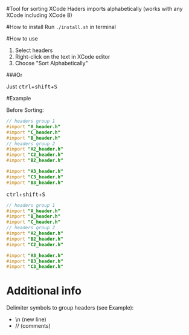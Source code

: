 #Tool for sorting XCode Haders imports alphabetically 
(works with any XCode including XCode 8)

#How to install
Run `./install.sh` in terminal

#How to use
1. Select headers
2. Right-click on the text in XCode editor
3. Choose "Sort Alphabetically"

###Or

Just <kbd>ctrl</kbd>+<kbd>shift</kbd>+<kbd>S</kbd>


#Example

Before Sorting:
```objective-c
// headers group 1
#import "A_header.h"
#import "C_header.h"
#import "B_header.h"
// headers group 2
#import "A2_header.h"
#import "C2_header.h"
#import "B2_header.h"

#import "A3_header.h"
#import "C3_header.h"
#import "B3_header.h"
```
<kbd>ctrl</kbd>+<kbd>shift</kbd>+<kbd>S</kbd>
```objective-c
// headers group 1
#import "A_header.h"
#import "B_header.h"
#import "C_header.h"
// headers group 2
#import "A2_header.h"
#import "B2_header.h"
#import "C2_header.h"

#import "A3_header.h"
#import "B3_header.h"
#import "C3_header.h"
```

# Additional info
Delimiter symbols to group headers (see Example): 
- \n (new line)
- // (comments)
